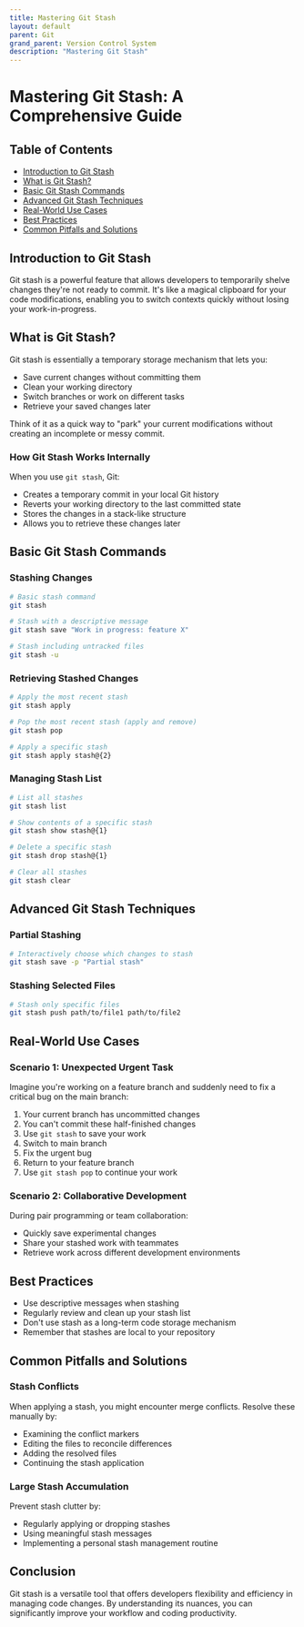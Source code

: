 ```yaml
---
title: Mastering Git Stash
layout: default
parent: Git
grand_parent: Version Control System
description: "Mastering Git Stash"
---
```


# Mastering Git Stash: A Comprehensive Guide

## Table of Contents

- [Introduction to Git Stash](#introduction-to-git-stash)
- [What is Git Stash?](#what-is-git-stash)
- [Basic Git Stash Commands](#basic-git-stash-commands)
- [Advanced Git Stash Techniques](#advanced-git-stash-techniques)
- [Real-World Use Cases](#real-world-use-cases)
- [Best Practices](#best-practices)
- [Common Pitfalls and Solutions](#common-pitfalls-and-solutions)

## Introduction to Git Stash

Git stash is a powerful feature that allows developers to temporarily shelve changes they're not ready to commit. It's
like a magical clipboard for your code modifications, enabling you to switch contexts quickly without losing your
work-in-progress.

## What is Git Stash?

Git stash is essentially a temporary storage mechanism that lets you:

- Save current changes without committing them
- Clean your working directory
- Switch branches or work on different tasks
- Retrieve your saved changes later

Think of it as a quick way to "park" your current modifications without creating an incomplete or messy commit.

### How Git Stash Works Internally

When you use `git stash`, Git:

- Creates a temporary commit in your local Git history
- Reverts your working directory to the last committed state
- Stores the changes in a stack-like structure
- Allows you to retrieve these changes later

## Basic Git Stash Commands

### Stashing Changes

```bash
# Basic stash command
git stash

# Stash with a descriptive message
git stash save "Work in progress: feature X"

# Stash including untracked files
git stash -u
```

### Retrieving Stashed Changes

```bash
# Apply the most recent stash
git stash apply

# Pop the most recent stash (apply and remove)
git stash pop

# Apply a specific stash
git stash apply stash@{2}
```

### Managing Stash List

```bash
# List all stashes
git stash list

# Show contents of a specific stash
git stash show stash@{1}

# Delete a specific stash
git stash drop stash@{1}

# Clear all stashes
git stash clear
```

## Advanced Git Stash Techniques

### Partial Stashing

```bash
# Interactively choose which changes to stash
git stash save -p "Partial stash"
```

### Stashing Selected Files

```bash
# Stash only specific files
git stash push path/to/file1 path/to/file2
```

## Real-World Use Cases

### Scenario 1: Unexpected Urgent Task

Imagine you're working on a feature branch and suddenly need to fix a critical bug on the main branch:

1. Your current branch has uncommitted changes
2. You can't commit these half-finished changes
3. Use `git stash` to save your work
4. Switch to main branch
5. Fix the urgent bug
6. Return to your feature branch
7. Use `git stash pop` to continue your work

### Scenario 2: Collaborative Development

During pair programming or team collaboration:

- Quickly save experimental changes
- Share your stashed work with teammates
- Retrieve work across different development environments

## Best Practices

- Use descriptive messages when stashing
- Regularly review and clean up your stash list
- Don't use stash as a long-term code storage mechanism
- Remember that stashes are local to your repository

## Common Pitfalls and Solutions

### Stash Conflicts

When applying a stash, you might encounter merge conflicts. Resolve these manually by:

- Examining the conflict markers
- Editing the files to reconcile differences
- Adding the resolved files
- Continuing the stash application

### Large Stash Accumulation

Prevent stash clutter by:

- Regularly applying or dropping stashes
- Using meaningful stash messages
- Implementing a personal stash management routine

## Conclusion

Git stash is a versatile tool that offers developers flexibility and efficiency in managing code changes. By
understanding its nuances, you can significantly improve your workflow and coding productivity.